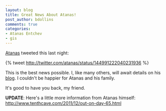 ```yaml
---
layout: blog
title: Great News About Atanas!
post_author: bdollins
comments: true
categories:
- Atanas Entchev
- gis
---
```


<a href="http://twitter.com/atanas">Atanas</a> tweeted this last night:

{% tweet http://twitter.com/atanas/status/144991222040231936 %}

This is the best news possible. I, like many others, will await details on his <a href="http://www.tenthcave.com/">blog</a>. I couldn't be happier for Atanas and his family.

It's good to have you back, my friend.

<strong>UPDATE</strong>: Here's a little more information from Atanas himself: <a href="http://www.tenthcave.com/2011/12/out-on-day-65.html">http://www.tenthcave.com/2011/12/out-on-day-65.html</a>